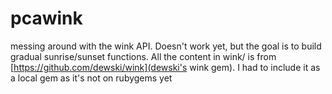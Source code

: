# pcawink
messing around with the wink API. Doesn't work yet, but the goal is to build gradual sunrise/sunset functions. 
All the content in wink/ is from [https://github.com/dewski/wink](dewski's wink gem). I had to include it as a local gem as it's not on rubygems yet
